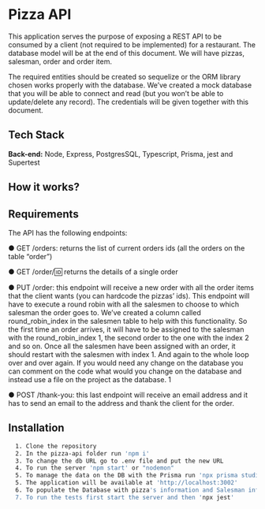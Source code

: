 
# Pizza API

This application serves the purpose of exposing a REST API to be consumed by a client
(not required to be implemented) for a restaurant. The database model will be at the
end of this document. We will have pizzas, salesman, order and order item.

The required entities should be created so sequelize or the ORM library chosen works
properly with the database. We’ve created a mock database that you will be able to
connect and read (but you won’t be able to update/delete any record). The credentials
will be given together with this document.
## Tech Stack

**Back-end:** Node, Express, PostgresSQL, Typescript, Prisma, jest and Supertest


## How it works?


## Requirements

The API has the following endpoints:

● GET /orders: returns the list of current orders ids (all the orders on the table
“order”)

● GET /order/:id: returns the details of a single order

● PUT /order: this endpoint will receive a new order with all the order items that
the client wants (you can hardcode the pizzas’ ids). This endpoint will have to
execute a round robin with all the salesmen to choose to which salesman the
order goes to. We’ve created a column called round_robin_index in the salesmen
table to help with this functionality. So the first time an order arrives, it will have
to be assigned to the salesman with the round_robin_index 1, the second order
to the one with the index 2 and so on. Once all the salesmen have been
assigned with an order, it should restart with the salesmen with index 1. And
again to the whole loop over and over again. If you would need any change on
the database you can comment on the code what would you change on the
database and instead use a file on the project as the database.
1

● POST /thank-you: this last endpoint will receive an email address
and it has to send an email to the address and thank the client for the order. 


## Installation




```bash
  1. Clone the repository
  2. In the pizza-api folder run 'npm i'
  3. To change the db URL go to .env file and put the new URL
  4. To run the server 'npm start' or "nodemon"
  5. To manage the data on the DB with the Prisma run 'npx prisma studio'
  5. The application will be available at 'http://localhost:3002'
  6. To populate the Database with pizza's information and Salesman information use Thunder with the endpoint: "/generate" 
  7. To run the tests first start the server and then 'npx jest'
```
    
